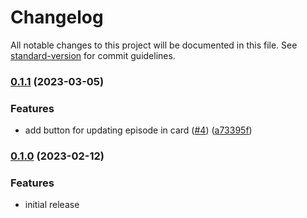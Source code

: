 # Changelog

All notable changes to this project will be documented in this file. See [standard-version](https://github.com/conventional-changelog/standard-version) for commit guidelines.

### [0.1.1](https://github.com/ktchung/react-video-watch-list/compare/v0.1.0...v0.1.1) (2023-03-05)


### Features

* add button for updating episode in card ([#4](https://github.com/ktchung/react-video-watch-list/issues/4)) ([a73395f](https://github.com/ktchung/react-video-watch-list/commit/a73395f6c0a4580c728e2899214ca3e8004a7363))

### [0.1.0](https://github.com/ktchung/react-video-watch-list) (2023-02-12)

### Features

* initial release
